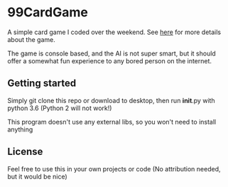 # 99CardGame

A simple card game I coded over the weekend. See [here](https://en.wikipedia.org/wiki/Ninety-nine_(addition_card_game)) for more details
about the game.

The game is console based, and the AI is not super smart, but it should offer a somewhat fun experience to any bored person on the internet.

## Getting started

Simply git clone this repo or download to desktop, then run __init__.py with python 3.6 (Python 2 will not work!)

This program doesn't use any external libs, so you won't need to install anything

## License

Feel free to use this in your own projects or code (No attribution needed, but it would be nice) 
